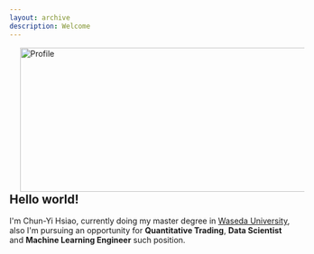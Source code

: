 ```yaml
---
layout: archive
description: Welcome
---
```

<img style="float:left; object-fit: cover; margin: 1px 19px" width="512" height="256" src="/../images/0010426400252.jpg" alt="Profile">

Hello world!
---
I'm Chun-Yi Hsiao, currently doing my master degree in [Waseda University](https://www.waseda.jp/top/en), also I'm pursuing an opportunity for **Quantitative Trading**, **Data Scientist** and **Machine Learning Engineer** such position.




